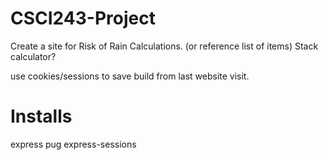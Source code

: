 # CSCI243-Project
Create a site for Risk of Rain Calculations. (or reference list of items)
Stack calculator?

use cookies/sessions to save build from last website visit.

# Installs
express
pug
express-sessions
